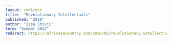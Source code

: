 ```yaml
---
layout: redirect
title:  "Revolutionary Intellectuals"
published: "2018"
author: "Issa Shivji"
term: "Summer 2022"
redirect: https://africasacountry.com/2018/05/revolutionary-intellectuals
---
```

